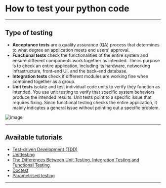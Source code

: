 # How to test your python code
***

## Type of testing
- **Acceptance tests** are a quality assurance (QA) process that determines to what degree an application meets end users' approval.
- **Functional tests** check the functionalities of the entire system and ensure different components work together as intended. Theirs purpose is to check an entire application, including its hardware, networking infrastructure, front-end UI, and the back-end database.
- **Integration tests** check if different modules are working fine when combined together as a group.
- **Unit tests** isolate and test individual code units to verify they function as intended. You use unit testing to verify that specific system behaviors produce the intended results. Unit tests point to a specific issue that requires fixing. Since functional testing checks the entire application, it mainly indicates a general issue without pointing out a specific problem.

![image](https://github.com/kyaiooiayk/Awesome-Python-Programming-Notes/assets/89139139/48620a78-ad8f-4da5-b6e4-6982e36110ba)
***

## Available tutorials
- [Test-driven Development (TDD)](https://github.com/kyaiooiayk/Python-Programming/tree/main/tutorials/Testing/Test-driven%20Development%20(TDD))
- [Unittesting](https://github.com/kyaiooiayk/Python-Programming/tree/main/tutorials/Testing/Unittesting)
- [The Differences Between Unit Testing, Integration Testing and Functional Testing](https://www.softwaretestinghelp.com/the-difference-between-unit-integration-and-functional-testing/)
- [Doctest](https://github.com/kyaiooiayk/Python-Programming/tree/main/tutorials/Testing/Doctest)
- [Parametrised testing](https://github.com/kyaiooiayk/Python-Programming/tree/main/tutorials/Testing/parametrised_testing)
***
